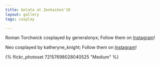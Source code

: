 ```yaml
---
title: Gelato at Zenkaikon'18
layout: gallery
tags: cosplay

---
```


Roman Torchwick cosplayed by generalonyx; Follow them on [Instagram](https://www.instagram.com/generalonyx)!

Neo cosplayed by katheryne_knight; Follow them on [Instagram](https://www.instagram.com/katheryne_knight)!

{% flickr_photoset 72157698028040525 "Medium" %}